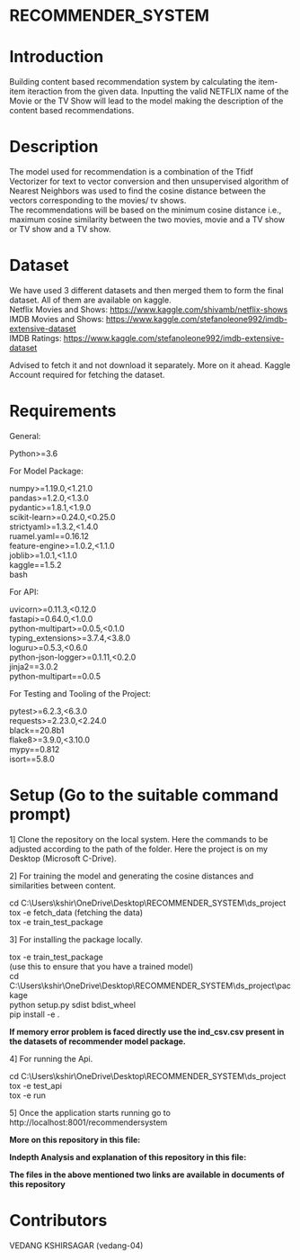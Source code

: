 # RECOMMENDER_SYSTEM

# Introduction

Building content based recommendation system by calculating the item-item iteraction from the given data. Inputting the valid NETFLIX name of the Movie or the TV Show will lead to the model making the description of the content based recommendations.<br>

# Description

The model used for recommendation is a combination of the Tfidf Vectorizer for text to vector conversion and then unsupervised algorithm of Nearest Neighbors was used to find the cosine distance between the vectors corresponding to the movies/ tv shows.<br> The recommendations will be based on the minimum cosine distance i.e., maximum cosine similarity between the two movies, movie and a TV show or TV show and a TV show.<br>

# Dataset

We have used 3 different datasets and then merged them to form the final dataset. All of them are available on kaggle.<br>
Netflix Movies and Shows: https://www.kaggle.com/shivamb/netflix-shows <br>
IMDB Movies and Shows: https://www.kaggle.com/stefanoleone992/imdb-extensive-dataset <br>
IMDB Ratings: https://www.kaggle.com/stefanoleone992/imdb-extensive-dataset <br>  

Advised to fetch it and not download it separately. More on it ahead. Kaggle Account required for fetching the dataset. <br>

# Requirements

General:<br>

Python>=3.6<br>

For Model Package:<br>

numpy>=1.19.0,<1.21.0<br>
pandas>=1.2.0,<1.3.0<br>
pydantic>=1.8.1,<1.9.0<br>
scikit-learn>=0.24.0,<0.25.0<br>
strictyaml>=1.3.2,<1.4.0<br>
ruamel.yaml==0.16.12<br>
feature-engine>=1.0.2,<1.1.0<br>
joblib>=1.0.1,<1.1.0<br>
kaggle==1.5.2<br>
bash<br>

For API:

uvicorn>=0.11.3,<0.12.0<br>
fastapi>=0.64.0,<1.0.0<br>
python-multipart>=0.0.5,<0.1.0<br>
typing_extensions>=3.7.4,<3.8.0<br>
loguru>=0.5.3,<0.6.0<br>
python-json-logger>=0.1.11,<0.2.0<br>
jinja2==3.0.2<br>
python-multipart==0.0.5<br>

For Testing and Tooling of the Project:<br>

pytest>=6.2.3,<6.3.0<br>
requests>=2.23.0,<2.24.0<br>
black==20.8b1<br>
flake8>=3.9.0,<3.10.0<br>
mypy==0.812<br>
isort==5.8.0<br>

# Setup (Go to the suitable command prompt)

1] Clone the repository on the local system. Here the commands to be adjusted according to the path of the folder. Here the project is on my Desktop (Microsoft C-Drive). <br>

2] For training the model and generating the cosine distances and similarities between content.<br>

cd C:\Users\kshir\OneDrive\Desktop\RECOMMENDER_SYSTEM\ds_project<br>
tox -e fetch_data (fetching the data)<br>
tox -e train_test_package<br>

3] For installing the package locally.<br>

tox -e train_test_package<br>
(use this to ensure that you have a trained model)<br>
cd C:\Users\kshir\OneDrive\Desktop\RECOMMENDER_SYSTEM\ds_project\package<br>
python setup.py sdist bdist_wheel<br>
pip install -e .<br>

**If memory error problem is faced directly use the ind_csv.csv present in the datasets of recommender model package.**<br>

4] For running the Api.<br>

cd C:\Users\kshir\OneDrive\Desktop\RECOMMENDER_SYSTEM\ds_project<br>
tox -e test_api<br>
tox -e run<br>

5] Once the application starts running go to http://localhost:8001/recommendersystem

**More on this repository in this file:**<br>

**Indepth Analysis and explanation of this repository in this file:**<br>

**The files in the above mentioned two links are available in documents of this repository**<br>

# Contributors

VEDANG KSHIRSAGAR (vedang-04)<br>
